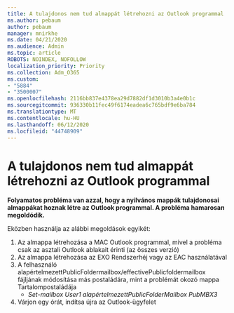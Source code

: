 ```yaml
---
title: A tulajdonos nem tud almappát létrehozni az Outlook programmal
ms.author: pebaum
author: pebaum
manager: mnirkhe
ms.date: 04/21/2020
ms.audience: Admin
ms.topic: article
ROBOTS: NOINDEX, NOFOLLOW
localization_priority: Priority
ms.collection: Adm_O365
ms.custom:
- "5884"
- "3500007"
ms.openlocfilehash: 2116bb837e4378ea29d7882df1d3010b3a4e0b1c
ms.sourcegitcommit: 936330b11fec49f6174eadea6c765bdf9e6ba784
ms.translationtype: MT
ms.contentlocale: hu-HU
ms.lasthandoff: 06/12/2020
ms.locfileid: "44748909"
---
```

# <a name="owner-cannot-create-sub-folder-using-outlook"></a>A tulajdonos nem tud almappát létrehozni az Outlook programmal

**Folyamatos probléma van azzal, hogy a nyilvános mappák tulajdonosai almappákat hoznak létre az Outlook programmal. A probléma hamarosan megoldódik.**

Eközben használja az alábbi megoldások egyikét:

1. Az almappa létrehozása a MAC Outlook programmal, mivel a probléma csak az asztali Outlook ablakait érinti (az összes verzió)
2. Az almappa létrehozása az EXO Rendszerhéj vagy az EAC használatával
3. A felhasználó alapértelmezettPublicFoldermailbox/effectivePublicfoldermailbox fájljának módosítása más postaládára, mint a problémát okozó mappa Tartalompostaládája  
    - *Set-mailbox User1 alapértelmezettPublicFolderMailbox PubMBX3*
4. Várjon egy órát, indítsa újra az Outlook-ügyfelet